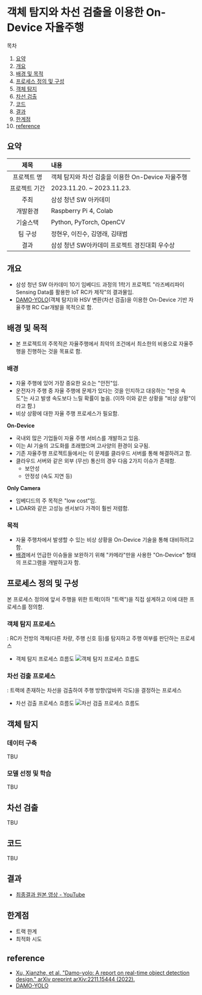 # 객체 탐지와 차선 검출을 이용한 On-Device 자율주행
목차
1. [요약](#요약)
2. [개요](#개요)
3. [배경 및 목적](#배경-및-목적)
4. [프로세스 정의 및 구성](#프로세스-정의-및-구성)
5. [객체 탐지](#객체-탐지)
6. [차선 검출](#차선-검출)
7. [코드](#코드)
8. [결과](#결과)
9. [한계점](#한계점)
10. [reference](#reference)

## 요약
|제목|내용|
|:---:|:---|
|프로젝트 명| 객체 탐지와 차선 검출을 이용한 On-Device 자율주행|
|프로젝트 기간|2023.11.20. ~ 2023.11.23.|
|주최|삼성 청년 SW 아카데미|
|개발환경|Raspberry Pi 4, Colab|
|기술스택|Python, PyTorch, OpenCV|
|팀 구성| 정현우, 이진수, 김영래, 김태범|
|결과|삼성 청년 SW아카데미 프로젝트 경진대회 우수상|


## 개요
- 삼성 청년 SW 아카데미 10기 임베디드 과정의 1학기 프로젝트 "라즈베리파이 Sensing Data를 활용한 IoT RC카 제작"의 결과물임.
- [DAMO-YOLO](https://arxiv.org/abs/2211.15444)(객체 탐지)와 HSV 변환(차선 검출)을 이용한 On-Device 기반 자율주행 RC Car개발을 목적으로 함.


## 배경 및 목적
- 본 프로젝트의 주목적은 자율주행에서 최악의 조건에서 최소한의 비용으로 자율주행을 진행하는 것을 목표로 함.
### 배경
- 자율 주행에 있어 가장 중요한 요소는 "안전"임.
- 운전자가 주행 중 자율 주행에 문제가 있다는 것을 인지하고 대응하는 "반응 속도"는 사고 발생 속도보다 느릴 확률이 높음. (이하 이와 같은 상황을 "비상 상황"이라고 함.)
- 비상 상황에 대한 자율 주행 프로세스가 필요함.

**On-Device**
- 국내외 많은 기업들이 자율 주행 서비스를 개발하고 있음.
- 이는 AI 기술의 고도화를 초래했으며 고사양의 환경이 요구됨.
- 기존 자율주행 프로젝트들에서는 이 문제를 클라우드 서버를 통해 해결하려고 함.
- 클라우드 서버와 같은 외부 (무선) 통신의 경우 다음 2가지 이슈가 존재함.
    - 보안성
    - 안정성 (속도 지연 등)

**Only Camera**
- 임베디드의 주 목적은 "low cost"임.
- LiDAR와 같은 고성능 센서보다 가격이 훨씬 저렴함.

### 목적
- 자율 주행차에서 발생할 수 있는 비상 상황을 On-Device 기술을 통해 대비하려고 함.
- [배경](#배경)에서 언급한 이슈들을 보완하기 위해 "카메라"만을 사용한 "On-Device" 형태의 프로그램을 개발하고자 함.

## 프로세스 정의 및 구성
본 프로세스 정의에 앞서 주행을 위한 트랙(이하 "트랙")을 직접 설계하고 이에 대한 프로세스를 정의함.

### 객체 탐지 프로세스
: RC카 전방의 객체(다른 차량, 주행 신호 등)를 탐지하고 주행 여부를 판단하는 프로세스

- 객체 탐지 프로세스 흐름도
![객체 탐지 프로세스 흐름도](./docs/images/객체%20탐지%20프로세스%20흐름도.png)

### 차선 검출 프로세스
: 트랙에 존재하는 차선을 검출하여 주행 방향(앞바퀴 각도)을 결정하는 프로세스

- 차선 검출 프로세스 흐름도
![차선 검출 프로세스 흐름도](./docs/images/차선%20검출%20프로세스%20흐름도.png)

## 객체 탐지
### 데이터 구축
TBU
### 모델 선정 및 학습
TBU

## 차선 검출
TBU

## 코드
TBU

## 결과
- [최종결과 원본 영상 - YouTube](https://www.youtube.com/watch?v=tees_aCu-jU)

## 한계점
- 트랙 한계
- 최적화 시도

## reference
- [Xu, Xianzhe, et al. "Damo-yolo: A report on real-time object detection design." arXiv preprint arXiv:2211.15444 (2022).](https://arxiv.org/abs/2211.15444)
- [DAMO-YOLO](https://github.com/tinyvision/DAMO-YOLO)
